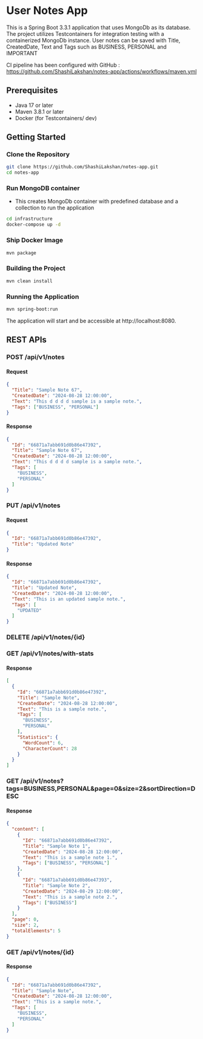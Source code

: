 # User Notes App

This is a Spring Boot 3.3.1 application that uses MongoDb as its database. The project utilizes Testcontainers for integration testing with a containerized MongoDb instance.
User notes can be saved with Title, CreatedDate, Text and Tags such as BUSINESS, PERSONAL and IMPORTANT

CI pipeline has been configured with GitHub : https://github.com/ShashiLakshan/notes-app/actions/workflows/maven.yml

## Prerequisites

- Java 17 or later
- Maven 3.8.1 or later
- Docker (for Testcontainers/ dev)

## Getting Started

### Clone the Repository

```bash
git clone https://github.com/ShashiLakshan/notes-app.git
cd notes-app
```
### Run MongoDB container 
- This creates MongoDb container with predefined database and a collection to run the application
```bash
cd infrastructure
docker-compose up -d
```

### Ship Docker Image
```bash
mvn package
```

### Building the Project
```bash
mvn clean install
```
### Running the Application
```bash
mvn spring-boot:run
```
The application will start and be accessible at http://localhost:8080.


## REST APIs

### POST /api/v1/notes
#### Request
```json
{
  "Title": "Sample Note 67",
  "CreatedDate": "2024-08-28 12:00:00",
  "Text": "This d d d d sample is a sample note.",
  "Tags": ["BUSINESS", "PERSONAL"]
}
```
#### Response
```json
{
  "Id": "66871a7abb691d0b86e47392",
  "Title": "Sample Note 67",
  "CreatedDate": "2024-08-28 12:00:00",
  "Text": "This d d d d sample is a sample note.",
  "Tags": [
    "BUSINESS",
    "PERSONAL"
  ]
}
```

### PUT /api/v1/notes
#### Request
```json
{
  "Id": "66871a7abb691d0b86e47392",
  "Title": "Updated Note"
}
```
#### Response
```json
{
  "Id": "66871a7abb691d0b86e47392",
  "Title": "Updated Note",
  "CreatedDate": "2024-08-28 12:00:00",
  "Text": "This is an updated sample note.",
  "Tags": [
    "UPDATED"
  ]
}
```

### DELETE /api/v1/notes/{id}

### GET /api/v1/notes/with-stats
#### Response
```json
[
  {
    "Id": "66871a7abb691d0b86e47392",
    "Title": "Sample Note",
    "CreatedDate": "2024-08-28 12:00:00",
    "Text": "This is a sample note.",
    "Tags": [
      "BUSINESS",
      "PERSONAL"
    ],
    "Statistics": {
      "WordCount": 6,
      "CharacterCount": 28
    }
  }
]
```

### GET /api/v1/notes?tags=BUSINESS,PERSONAL&page=0&size=2&sortDirection=DESC
#### Response
```json
{
  "content": [
    {
      "Id": "66871a7abb691d0b86e47392",
      "Title": "Sample Note 1",
      "CreatedDate": "2024-08-28 12:00:00",
      "Text": "This is a sample note 1.",
      "Tags": ["BUSINESS", "PERSONAL"]
    },
    {
      "Id": "66871a7abb691d0b86e47393",
      "Title": "Sample Note 2",
      "CreatedDate": "2024-08-29 12:00:00",
      "Text": "This is a sample note 2.",
      "Tags": ["BUSINESS"]
    }
  ],
  "page": 0,
  "size": 2,
  "totalElements": 5
}
```

### GET /api/v1/notes/{id}
#### Response
```json
{
  "Id": "66871a7abb691d0b86e47392",
  "Title": "Sample Note",
  "CreatedDate": "2024-08-28 12:00:00",
  "Text": "This is a sample note.",
  "Tags": [
    "BUSINESS",
    "PERSONAL"
  ]
}

```